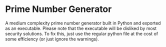 # Prime Number Generator
A medium complexity prime number generator built in Python and exported as an executable.
Please note that the executable will be disliked by most security solutions. To fix this, just use the regular python file at the cost of some efficiency (or just ignore the warnings).
